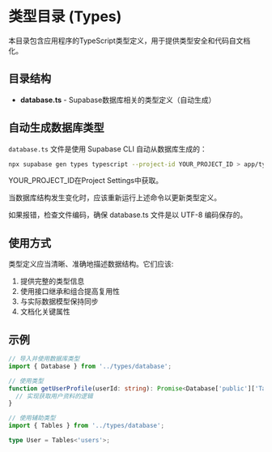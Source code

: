 # 类型目录 (Types)

本目录包含应用程序的TypeScript类型定义，用于提供类型安全和代码自文档化。

## 目录结构

- **database.ts** - Supabase数据库相关的类型定义（自动生成）
<!-- 
- **auth.types.ts** - 认证相关的类型定义
- **user.types.ts** - 用户数据相关的类型定义
- **health.types.ts** - 健康数据相关的类型定义
- **api.types.ts** - API响应和请求相关的类型定义 -->

## 自动生成数据库类型

`database.ts` 文件是使用 Supabase CLI 自动从数据库生成的：

```bash
npx supabase gen types typescript --project-id YOUR_PROJECT_ID > app/types/database.ts
```
YOUR_PROJECT_ID在Project Settings中获取。

当数据库结构发生变化时，应该重新运行上述命令以更新类型定义。

如果报错，检查文件编码，确保 database.ts 文件是以 UTF-8 编码保存的。

## 使用方式

类型定义应当清晰、准确地描述数据结构。它们应该:

1. 提供完整的类型信息
2. 使用接口继承和组合提高复用性
3. 与实际数据模型保持同步
4. 文档化关键属性

## 示例

```typescript
// 导入并使用数据库类型
import { Database } from '../types/database';

// 使用类型
function getUserProfile(userId: string): Promise<Database['public']['Tables']['users']['Row']> {
  // 实现获取用户资料的逻辑
}

// 使用辅助类型
import { Tables } from '../types/database';

type User = Tables<'users'>;
``` 